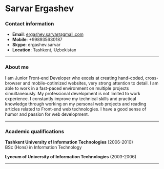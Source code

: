 # Sarvar Ergashev

### Contact information

- **Email**: ergashev.sarvar@gmail.com
- **Mobile**: +998935630187
- **Skype**: ergashev.sarvar
- **Location**: Tashkent, Uzbekistan

---

### About me

I am Junior Front-end Developer who excels at creating hand-coded, cross-browser and mobile-optimized websites, very strong attention to detail. I am able to work in a fast-paced environment on multiple projects simultaneously.
My professional development is not limited to work experience. I constantly improve my technical skills and practical knowledge through working on my personal web projects and reading articles related to Front-end web technologies.
I have a good sense of humor and passion for web development.

---

### Academic qualifications

**Tashkent University of Information Technologies** (2006-2010)  
BSc (Hons) in Information Technology

**Lyceum of University of Information Technologies** (2003-2006)

---
